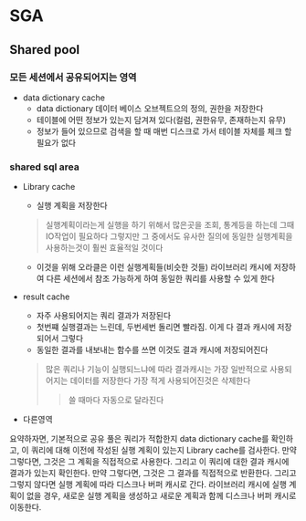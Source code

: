 # SGA

## Shared pool

### 모든 세션에서 공유되어지는 영역

* data dictionary cache
  - data dictionary 데이터 베이스 오브젝트으의 정의, 권한을 저장한다
  - 테이블에 어떤 정보가 있는지 담겨져 있다(컬럼, 권한유무, 존재하는지 유무)
  - 정보가 들어 있으므로 검색을 할 때 매번 디스크로 가서 테이블 자체를 체크 할 필요가 없다


### shared sql area
* Library cache
  - 실행 계획을 저장한다
  > 실행계획이라는게 실행을 하기 위해서 많은곳을 조회, 통계등을 하는데 그때 IO작업이 필요하다
  > 그렇지만 그 중에서도 유사한 질의에 동일한 실행계획을 사용하는것이 훨씬 효율적일 것이다
  - 이것을 위해 오라클은 이런 실행계획들(비슷한 것들) 라이브러리 캐시에 저장하여 다른 세션에서 참조 가능하게 하여 동일한 쿼리를 사용할 수 있게 한다
  
* result cache
  - 자주 사용되어지는 쿼리 결과가 저장된다
  - 첫번쨰 실행결과는 느린데, 두번세번 돌리면 빨라짐. 이게 다 결과 캐시에 저장되어서 그렇다
  - 동일한 결과를 내보내는 함수를 쓰면 이것도 결과 캐시에 저장되어진다
  > 많은 쿼리나 기능이 실행되느냐에 따라 결과캐시는 가장 일반적으로 사용되어지는 데이터를 저장한다
  > 가장 적게 사용되어진것은 삭제한다 
  >  > 쓸 때마다 자동으로 달라진다


  
- 다른영역


요약하자면, 기본적으로 공유 풀은 쿼리가 적합한지 data dictionary cache를 확인하고, 
이 쿼리에 대해 이전에 작성된 실행 계획이 있는지 Library cache를 검사한다.
만약 그렇다면, 그것은 그 계획을 직접적으로 사용한다. 그리고 이 쿼리에 대한 결과 캐시에 결과가 있는지 확인한다.
만약 그렇다면, 그것은 그 결과를 직접적으로 반환한다. 그리고 그렇지 않다면 실행 계획에 따라 디스크나 버퍼 캐시로 간다.
라이브러리 캐시에 실행 계획이 없을 경우, 새로운 실행 계획을 생성하고 새로운 계획과 함께 디스크나 버퍼 캐시로 이동한다.
  
